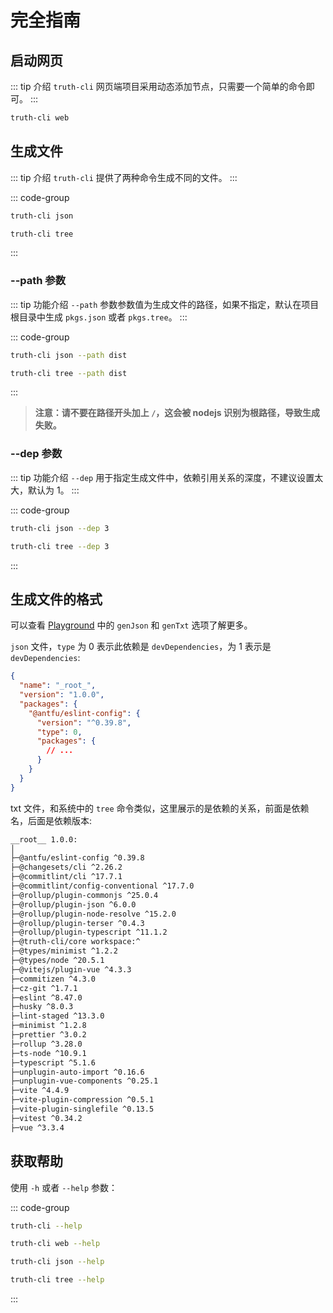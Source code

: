 # 完全指南

## 启动网页

::: tip 介绍
`truth-cli` 网页端项目采用动态添加节点，只需要一个简单的命令即可。
:::

```bash
truth-cli web
```

## 生成文件

::: tip 介绍
`truth-cli` 提供了两种命令生成不同的文件。
:::

::: code-group
```bash [json]
truth-cli json
```
```bash [tree]
truth-cli tree
```
:::

### --path 参数

::: tip 功能介绍
`--path` 参数参数值为生成文件的路径，如果不指定，默认在项目根目录中生成 `pkgs.json` 或者 `pkgs.tree`。
:::

::: code-group
```bash [json]
truth-cli json --path dist
```
```bash [tree]
truth-cli tree --path dist
```
:::

> **注意：请不要在路径开头加上 `/`，这会被 nodejs 识别为根路径，导致生成失败。**


### --dep 参数

::: tip 功能介绍
`--dep` 用于指定生成文件中，依赖引用关系的深度，不建议设置太大，默认为 1。
:::

::: code-group
```bash [json]
truth-cli json --dep 3
```
```bash [tree]
truth-cli tree --dep 3
```
:::

## 生成文件的格式

可以查看 [Playground](https://truth-cli-playground.vercel.app/) 中的 `genJson` 和 `genTxt` 选项了解更多。

`json` 文件，`type` 为 0 表示此依赖是 `devDependencies`，为 1 表示是 `devDependencies`:

```json
{
  "name": "_root_",
  "version": "1.0.0",
  "packages": {
    "@antfu/eslint-config": {
      "version": "^0.39.8",
      "type": 0,
      "packages": {
        // ...
      }
    }
  }
}
```

txt 文件，和系统中的 `tree` 命令类似，这里展示的是依赖的关系，前面是依赖名，后面是依赖版本:

```txt
__root__ 1.0.0:
│
├─@antfu/eslint-config ^0.39.8
├─@changesets/cli ^2.26.2
├─@commitlint/cli ^17.7.1
├─@commitlint/config-conventional ^17.7.0
├─@rollup/plugin-commonjs ^25.0.4
├─@rollup/plugin-json ^6.0.0
├─@rollup/plugin-node-resolve ^15.2.0
├─@rollup/plugin-terser ^0.4.3
├─@rollup/plugin-typescript ^11.1.2
├─@truth-cli/core workspace:^
├─@types/minimist ^1.2.2
├─@types/node ^20.5.1
├─@vitejs/plugin-vue ^4.3.3
├─commitizen ^4.3.0
├─cz-git ^1.7.1
├─eslint ^8.47.0
├─husky ^8.0.3
├─lint-staged ^13.3.0
├─minimist ^1.2.8
├─prettier ^3.0.2
├─rollup ^3.28.0
├─ts-node ^10.9.1
├─typescript ^5.1.6
├─unplugin-auto-import ^0.16.6
├─unplugin-vue-components ^0.25.1
├─vite ^4.4.9
├─vite-plugin-compression ^0.5.1
├─vite-plugin-singlefile ^0.13.5
├─vitest ^0.34.2
├─vue ^3.3.4
```

## 获取帮助

使用 `-h` 或者 `--help` 参数：

::: code-group
```bash [-]
truth-cli --help
```
```bash [web]
truth-cli web --help
```
```bash [json]
truth-cli json --help
```
```bash [tree]
truth-cli tree --help
```
:::